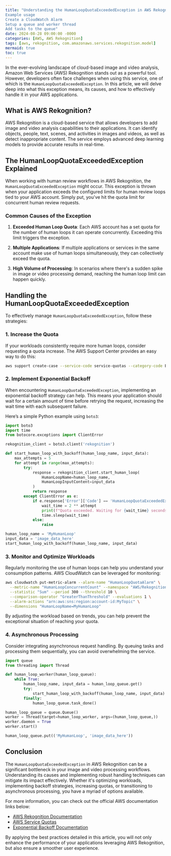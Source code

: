 ```yaml
---
title: "Understanding the HumanLoopQuotaExceededException in AWS Rekognition: Causes and Solutions
Example usage
Create a CloudWatch Alarm
Setup a queue and worker thread
Add tasks to the queue"
date: 2024-08-28 09:00:00 -0000
categories: [AWS, AWS Rekognition]
tags: [aws, rekognition, com.amazonaws.services.rekognition.model]
mermaid: true
toc: true
---
```



In the ever-evolving landscape of cloud-based image and video analysis, Amazon Web Services (AWS) Rekognition stands out as a powerful tool. However, developers often face challenges when using this service, one of which is the `HumanLoopQuotaExceededException`. In this article, we will delve deep into what this exception means, its causes, and how to effectively handle it in your AWS applications. 

## What is AWS Rekognition?

AWS Rekognition is a cloud-based service that allows developers to add image and video analysis capabilities to their applications. It can identify objects, people, text, scenes, and activities in images and videos, as well as detect inappropriate content. The service employs advanced deep learning models to provide accurate results in real-time.

## The HumanLoopQuotaExceededException Explained

When working with human review workflows in AWS Rekognition, the `HumanLoopQuotaExceededException` might occur. This exception is thrown when your application exceeds the configured limits for human review loops tied to your AWS account. Simply put, you've hit the quota limit for concurrent human review requests. 

### Common Causes of the Exception

1. **Exceeded Human Loop Quota**: Each AWS account has a set quota for the number of human loops it can operate concurrently. Exceeding this limit triggers the exception.
  
2. **Multiple Applications**: If multiple applications or services in the same account make use of human loops simultaneously, they can collectively exceed the quota.
  
3. **High Volume of Processing**: In scenarios where there's a sudden spike in image or video processing demand, reaching the human loop limit can happen quickly.

## Handling the HumanLoopQuotaExceededException

To effectively manage `HumanLoopQuotaExceededException`, follow these strategies:

### 1. Increase the Quota

If your workloads consistently require more human loops, consider requesting a quota increase. The AWS Support Center provides an easy way to do this:

```bash
aws support create-case --service-code service-quotas --category-code EC2 --severity-code "low" --subject "Quota Increase Request" --description "Requesting increase for Human Loop Quota for AWS Rekognition."
```

### 2. Implement Exponential Backoff

When encountering `HumanLoopQuotaExceededException`, implementing an exponential backoff strategy can help. This means your application should wait for a certain amount of time before retrying the request, increasing the wait time with each subsequent failure.

Here’s a simple Python example using `boto3`:

```python
import boto3
import time
from botocore.exceptions import ClientError

rekognition_client = boto3.client('rekognition')

def start_human_loop_with_backoff(human_loop_name, input_data):
    max_attempts = 5
    for attempt in range(max_attempts):
        try:
            response = rekognition_client.start_human_loop(
                HumanLoopName=human_loop_name,
                HumanLoopInputContent=input_data
            )
            return response
        except ClientError as e:
            if e.response['Error']['Code'] == 'HumanLoopQuotaExceededException':
                wait_time = 2 ** attempt
                print(f"Quota exceeded. Waiting for {wait_time} seconds.")
                time.sleep(wait_time)
            else:
                raise

human_loop_name = 'MyHumanLoop'
input_data = 'image_data_here'
start_human_loop_with_backoff(human_loop_name, input_data)
```

### 3. Monitor and Optimize Workloads

Regularly monitoring the use of human loops can help you understand your consumption patterns. AWS CloudWatch can be leveraged for monitoring:

```bash
aws cloudwatch put-metric-alarm --alarm-name "HumanLoopQuotaAlarm" \
  --metric-name "HumanLoopConcurrentCount" --namespace "AWS/Rekognition" \
  --statistic "Sum" --period 300 --threshold 10 \
  --comparison-operator "GreaterThanThreshold" --evaluations 1 \
  --alarm-actions "arn:aws:sns:region:account-id:MyTopic" \
  --dimensions "HumanLoopName=MyHumanLoop"
```

By adjusting the workload based on trends, you can help prevent the exceptional situation of reaching your quota.

### 4. Asynchronous Processing

Consider integrating asynchronous request handling. By queuing tasks and processing them sequentially, you can avoid overwhelming the service.

```python
import queue
from threading import Thread

def human_loop_worker(human_loop_queue):
    while True:
        human_loop_name, input_data = human_loop_queue.get()
        try:
            start_human_loop_with_backoff(human_loop_name, input_data)
        finally:
            human_loop_queue.task_done()

human_loop_queue = queue.Queue()
worker = Thread(target=human_loop_worker, args=(human_loop_queue,))
worker.daemon = True
worker.start()

human_loop_queue.put(('MyHumanLoop', 'image_data_here'))
```

## Conclusion

The `HumanLoopQuotaExceededException` in AWS Rekognition can be a significant bottleneck in your image and video processing workflows. Understanding its causes and implementing robust handling techniques can mitigate its impact effectively. Whether it's optimizing workloads, implementing backoff strategies, increasing quotas, or transitioning to asynchronous processing, you have a myriad of options available.

For more information, you can check out the official AWS documentation links below:

- [AWS Rekognition Documentation](https://docs.aws.amazon.com/rekognition/index.html)
- [AWS Service Quotas](https://docs.aws.amazon.com/servicequotas/latest/userguide/intro.html)
- [Exponential Backoff Documentation](https://docs.aws.amazon.com/general/latest/gr/api-retries.html)

By applying the best practices detailed in this article, you will not only enhance the performance of your applications leveraging AWS Rekognition, but also ensure a smoother user experience.